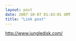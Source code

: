 ```yaml
---
layout: post
date: 2007-10-07 01:43:01 GMT
title: "Link post"
---
```

<http://www.jungledisk.com/>

